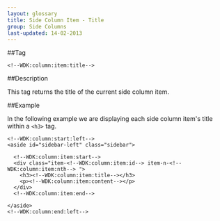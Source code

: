 ```yaml
---
layout: glossary
title: Side Column Item - Title
group: Side Columns
last-updated: 14-02-2013
---
```


##Tag

`<!--WDK:column:item:title-->`

##Description

This tag returns the title of the current side column item.

##Example

In the following example we are displaying each side column item's title within a `<h3>` tag.

~~~
<!--WDK:column:start:left-->
<aside id="sidebar-left" class="sidebar">

  <!--WDK:column:item:start-->
  <div class="item-<!--WDK:column:item:id--> item-n-<!--WDK:column:item:nth--> ">
    <h3><!--WDK:column:item:title--></h3>
    <p><!--WDK:column:item:content--></p>
  </div>
  <!--WDK:column:item:end-->

</aside>
<!--WDK:column:end:left-->
~~~